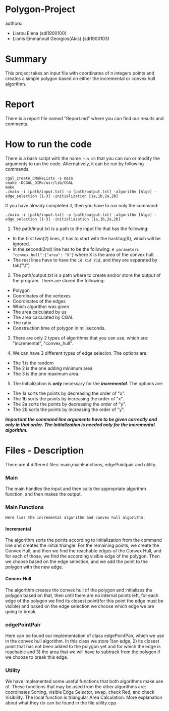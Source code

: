 # Polygon-Project
authors: 
- Liarou Elena (sdi1900100)
- Lionis Emmanouil Georgios(Akis) (sdi1900103)

# Summary
This project takes an input file with coordinates of n integers points and creates a simple polygon based on either the incremental or convex hull algorithm. 

# Report
There is a report file named "Report.md" where you can find our results and comments.

# How to run the code
There is a bash script with the name `run.sh` that you can run or modify the arguments to run the code.
Alternatively,  it can be run by following commands:
```
cgal_create_CMakeLists -s main 
cmake -DCGAL_DIR=/usr/lib/CGAL 
make 
./main -i [path/input.txt] -o [path/output.txt] -algorithm [Algo] -edge_selection [1-3] -initialization [1a,1b,2a,2b]
```

If you have already completed it, then you have to run only the command:
```
./main -i [path/input.txt] -o [path/output.txt] -algorithm [Algo] -edge_selection [1-3] -initialiazation [1a,1b,2a,2b]
```

1. The path/input.txt is a path to the input file that has the following:
  - In the first two(2) lines, it has to start with the hashtag(#), which will be ignored.
  - In the second(2nd) line has to be the following: `# parameters "convex_hull":{"area": "X"}` where X is the area of the convex hull.
  - The rest lines have to have the `id Xid Yid`, and they are separated by tab("\t")

2. The path/output.txt is a path where to create and/or store the output of the program.
There are stored the following:
  - Polygon
  - Coordinates of the vertexes
  - Coordinates of the edges
  - Which algorithm was given
  - The area calculated by us
  - The area calculated by CGAL
  - The ratio
  - Construction time of polygon in miliseconds.

3. There are only 2 types of algorithms that you can use, which are: "incremental", "convex_hull".

4. We can have 3 different types of edge selecion. The options are:
  - The 1 is the random
  - The 2 is the one adding minimum area
  - The 3 is the one maximum area.

5. The Initialization is ***only*** necessary for the ***incremental***. The options are:
  - The 1a sorts the points by decreasing the order of "x".
  - The 1b sorts the points by increasing the order of "x".
  - The 2a sorts the points by decreasing the order of "y".
  - The 2b sorts the points by increasing the order of "y".

***Important the command line arguments have to be given correctly and only in that order. The Initialization is needed only for the incremental algorithm.***

# Files - Description
There are 4 different files: main,mainFunctions, edgePointpair and utility.

### Main 
The main handles the input and then calls the appropriate algorithm function, and then makes the output.

### Main Functions
    Here lies the incremental algorithm and convex hull algorithm.

#### Incremental
  The algorithm sorts the points according to Initialization from the command line and creates the initial triangle. For the remaining points, we create the Convex Hull, and then we find the reachable edges of the Convex Hull, and for each of those, we find the according visible edge of the polygon. Then we choose based on the edge selection, and we add the point to the polygon with the new edge.

#### Concex Hull
The algorithm creates the convex hull of the polygon and initializes the polygon based on that, then until there are no internal points left, for each edge of the polygon we find its closest point(for this point the edge must be visible) and based on the edge selection we choose which edge we are going to break.


### edgePointPair
  Here can be found our implementation of class edgePointPair, which we use in the convex hull algorithm. In this class we store 1)an edge,  2) its closest point that has not been added to the polygon yet and for which the edge is reachable and 3) the area that we will have to subtrack from the polygon if we choose to break this edge.


### Utility
We have implemented some useful functions that both algorithms make use of. These functions that may be used from the other algorithms are: coordinates Sorting, visible Edge Selector, swap, check Red, and check Visibility. The local function is triangular Area Calculation. More explanation about what they do can be found in the file utility.cpp.
